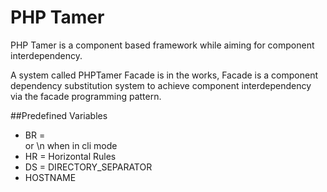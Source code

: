 PHP Tamer
=========

PHP Tamer is a component based framework while aiming for component interdependency.

A system called PHPTamer Facade is in the works, Facade is a component dependency substitution system to achieve component interdependency via the facade programming pattern.


##Predefined Variables

 * BR = <br /> or \n when in cli mode
 * HR = Horizontal Rules
 * DS = DIRECTORY_SEPARATOR
 * HOSTNAME